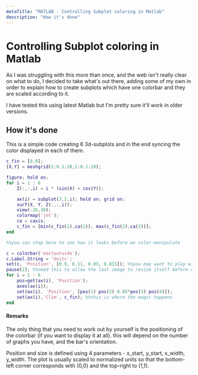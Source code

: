 ```yaml
---
metaTitle: "MATLAB - Controlling Subplot coloring in Matlab"
description: "How it's done"
---
```


# Controlling Subplot coloring in Matlab


As I was struggling with this more than once, and the web isn't really clear on what to do, I decided to take what's out there, adding some of my own in order to explain how to create subplots which have one colorbar and they are scaled according to it.

I have tested this using latest Matlab but I'm pretty sure it'll work in older versions.



## How it's done


This is a simple code creating 6 3d-subplots and in the end syncing the color displayed in each of them.

```matlab
c_fin = [0,0];
[X,Y] = meshgrid(1:0.1:10,1:0.1:10);

figure; hold on;
for i = 1 : 6
    Z(:,:,i) = i * (sin(X) + cos(Y));

    ax(i) = subplot(3,2,i); hold on; grid on;
    surf(X, Y, Z(:,:,i));
    view(-26,30);
    colormap('jet');
    ca = caxis;
    c_fin = [min(c_fin(1),ca(1)), max(c_fin(2),ca(2))];
end

%%you can stop here to see how it looks before we color-manipulate

c = colorbar('eastoutside');
c.Label.String = 'Units';
set(c, 'Position', [0.9, 0.11, 0.03, 0.815]); %%you may want to play with these values
pause(2); %%need this to allow the last image to resize itself before changing its axes
for i = 1 : 6
    pos=get(ax(i), 'Position');
    axes(ax(i));
    set(ax(i), 'Position', [pos(1) pos(2) 0.85*pos(3) pos(4)]);
    set(ax(i),'Clim', c_fin); %%this is where the magic happens
end

```



#### Remarks


The only thing that you need to work out by yourself is the positioning of the colorbar (if you want to display it at all). this will depend on the number of graphs you have, and the bar's orientation.

Position and size is defined using 4 parameters - x_start, y_start, x_width, y_width. The plot is usually scaled to normalized units so that the bottom-left corner corresponds with (0,0) and the top-right to (1,1).

